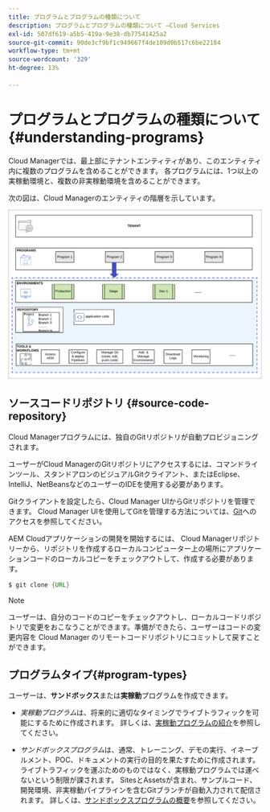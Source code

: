 ```yaml
---
title: プログラムとプログラムの種類について
description: プログラムとプログラムの種類について —Cloud Services
exl-id: 507df619-a5b5-419a-9e38-db77541425a2
source-git-commit: 90de3cf9bf1c949667f4de109d0b517c6be22184
workflow-type: tm+mt
source-wordcount: '329'
ht-degree: 13%

---
```


# プログラムとプログラムの種類について {#understanding-programs}

Cloud Managerでは、最上部にテナントエンティティがあり、このエンティティ内に複数のプログラムを含めることができます。 各プログラムには、1つ以上の実稼動環境と、複数の非実稼動環境を含めることができます。

次の図は、Cloud Managerのエンティティの階層を示しています。

![画像](assets/program-types1.png)

## ソースコードリポジトリ {#source-code-repository}

Cloud Managerプログラムには、独自のGitリポジトリが自動プロビジョニングされます。

ユーザーがCloud ManagerのGitリポジトリにアクセスするには、コマンドラインツール、スタンドアロンのビジュアルGitクライアント、またはEclipse、IntelliJ、NetBeansなどのユーザーのIDEを使用する必要があります。

Gitクライアントを設定したら、Cloud Manager UIからGitリポジトリを管理できます。 Cloud Manager UIを使用してGitを管理する方法については、[Git](/help/implementing/cloud-manager/accessing-git.md)へのアクセスを参照してください。

AEM Cloudアプリケーションの開発を開始するには、 Cloud Managerリポジトリーから、リポジトリを作成するローカルコンピューター上の場所にアプリケーションコードのローカルコピーをチェックアウトして、作成する必要があります。

```java
$ git clone {URL}
```

>[!NOTE]
>ユーザーは、自分のコードのコピーをチェックアウトし、ローカルコードリポジトリで変更をおこなうことができます。準備ができたら、ユーザーはコードの変更内容を Cloud Manager のリモートコードリポジトリにコミットして戻すことができます。

## プログラムタイプ{#program-types}

ユーザーは、**サンドボックス**&#x200B;または&#x200B;**実稼動**&#x200B;プログラムを作成できます。

* *実稼動プログラム*は、将来的に適切なタイミングでライブトラフィックを可能にするために作成されます。
詳しくは、[実稼動プログラムの紹介](/help/onboarding/getting-access-to-aem-in-cloud/introduction-production-programs.md)を参照してください。


* *サンドボックスプログラム*は、通常、トレーニング、デモの実行、イネーブルメント、POC、ドキュメントの実行の目的を果たすために作成されます。 ライブトラフィックを運ぶためのものではなく、実稼動プログラムでは運べないという制限が課されます。 SitesとAssetsが含まれ、サンプルコード、開発環境、非実稼動パイプラインを含むGitブランチが自動入力されて配信されます。
詳しくは、[サンドボックスプログラムの概要](/help/onboarding/getting-access-to-aem-in-cloud/introduction-sandbox-programs.md)を参照してください。
